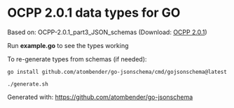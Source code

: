 # OCPP 2.0.1 data types for GO

Based on: OCPP-2.0.1_part3_JSON_schemas (Download:
[OCPP 2.0.1](https://www.openchargealliance.org/downloads/))

Run **example.go** to see the types working

To re-generate types from schemas (if needed):

    go install github.com/atombender/go-jsonschema/cmd/gojsonschema@latest

    ./generate.sh

Generated with: https://github.com/atombender/go-jsonschema
